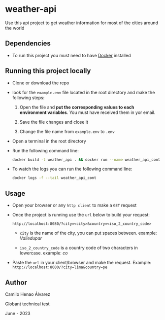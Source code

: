 # weather-api 

Use this api project to get weather information for most of the cities around the world

## Dependencies

- To run this project you must need to have [Docker](https://docs.docker.com/engine/install/) installed

## Running this project locally

- Clone or download the repo

- look for the `example.env` file located in the root directory and make the following steps:

    1. Open the file and **put the corresponding values to each environment variables**. You must have received them in yor email.

    2. Save the file changes and close it

    3. Change the file name from `example.env` to `.env`

- Open a terminal in the root directory

- Run the following command line:

    ```bash
    docker build -t weather_api . && docker run --name weather_api_cont -p 8000:8080 -d weather_api:latest
    ```

- To watch the logs you can run the following command line:

    ```bash
    docker logs -f --tail weather_api_cont
    ```

## Usage

- Open your browser or any `http client` to make a `GET` request

- Once the project is running use the `url` below to build your request:

    ```url
    http://localhost:8080/?city=<city>&country=<iso_2_country_code>
    ```

    - `city` is the name of the city, you can put spaces between. example: *Valledupar*

    - `iso_2_country_code` is a country code of two characters in lowercase. example: *co*

- Paste the `url` in your client/browser and make the request. Example: `http://localhost:8000/?city=lima&country=pe`




## Author

Camilo Henao Álvarez

Globant technical test

June - 2023